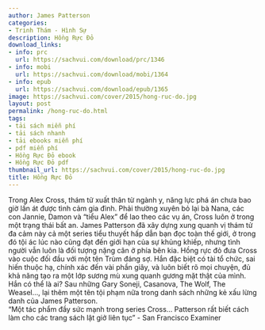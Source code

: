 ```yaml
---
author: James Patterson
categories:
- Trinh Thám - Hình Sự
description: Hồng Rực Đỏ
download_links:
- info: prc
  url: https://sachvui.com/download/prc/1346
- info: mobi
  url: https://sachvui.com/download/mobi/1364
- info: epub
  url: https://sachvui.com/download/epub/1365
image: https://sachvui.com/cover/2015/hong-ruc-do.jpg
layout: post
permalink: /hong-ruc-do.html
tags:
- tải sách miễn phí
- tải sách nhanh
- tải ebooks miễn phí
- pdf miễn phí
- Hồng Rực Đỏ ebook
- Hồng Rực Đỏ pdf
thumbnail_url: https://sachvui.com/cover/2015/hong-ruc-do.jpg
title: Hồng Rực Đỏ
---
```


 <div class="item-desc text-justify"> Trong Alex Cross, thám tử xuất thân từ ngành y, năng lực phá án chưa bao giờ lấn át được tình cảm gia đình. Phải thường xuyên bỏ lại bà Nana, các con Jannie, Damon và “tiểu Alex” để lao theo các vụ án, Cross luôn ở trong một trạng thái bất an. James Patterson đã xây dựng xung quanh vị thám tử đa cảm này cả một series tiểu thuyết hấp dẫn bạn đọc toàn thế giới, ở trong đó tội ác lúc nào cũng đạt đến giới hạn của sự khủng khiếp, nhưng tình người vẫn luôn là đối tượng nặng cân ở phía bên kia. Hồng rực đỏ đưa Cross vào cuộc đối đầu với một tên Trùm đáng sợ. Hắn đặc biệt có tài tổ chức, sai hiến thuộc hạ, chính xác đến vài phần giây, và luôn biết rõ mọi chuyện, đủ khả năng tạo ra một lớp sương mù xung quanh gương mặt thật của mình. Hắn có thể là ai? Sau những Gary Soneji, Casanova, The Wolf, The Weasel…, lại thêm một tên tội phạm nữa trong danh sách những kẻ xấu lừng danh của James Patterson. <br> “Một tác phẩm đầy sức mạnh trong series Cross… Patterson rất biết cách làm cho các trang sách lật giở liên tục” - San Francisco Examiner </div>